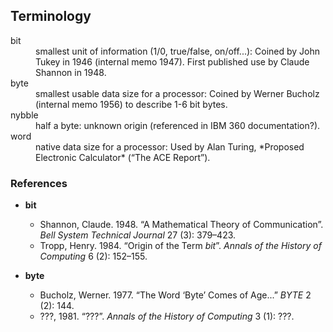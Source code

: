 ## Terminology

<dl>

<dt>bit</dt>
<dd>smallest unit of information (1/0, true/false, on/off...): Coined by John Tukey in 1946 (internal memo 1947). First published use by Claude Shannon in 1948.</dd>

<dt>byte</dt>
<dd>smallest usable data size for a processor: Coined by Werner Bucholz (internal memo 1956) to describe 1-6 bit bytes.</dd>

<dt>nybble</dt>
<dd>half a byte: unknown origin (referenced in IBM 360 documentation?).</dd>

<dt>word</dt>
<dd>native data size for a processor: Used by Alan Turing, *Proposed Electronic Calculator* (“The ACE Report”).</dd>

</dl>


### References

* <b id="refbit">bit</b>
  * Shannon, Claude. 1948. “A Mathematical Theory of Communication”. *Bell System Technical Journal* 27 (3): 379–423.
  * Tropp, Henry. 1984. “Origin of the Term *bit*”. *Annals of the History of Computing* 6 (2): 152–155.
 
* <b id="refbyte">byte</b>
  * Bucholz, Werner. 1977. “The Word ‘Byte’ Comes of Age...” *BYTE* 2 (2): 144.
  * ???, 1981. “???”. *Annals of the History of Computing* 3 (1): ???.
